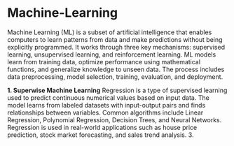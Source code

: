 # Machine-Learning

Machine Learning (ML) is a subset of artificial intelligence that enables computers to learn patterns from data and make predictions without being explicitly programmed. It works through three key mechanisms: supervised learning, unsupervised learning, and reinforcement learning. ML models learn from training data, optimize performance using mathematical functions, and generalize knowledge to unseen data. The process includes data preprocessing, model selection, training, evaluation, and deployment. 

  **1. Superwise Machine Learning**
       Regression is a type of supervised learning used to predict continuous numerical values based on input data. The model learns from labeled datasets with input-output pairs and finds relationships between variables. Common algorithms include Linear Regression, Polynomial Regression, Decision Trees, and Neural Networks. Regression is used in real-world applications such as house price prediction, stock market forecasting, and sales trend analysis. 
  3.  
